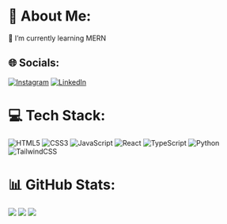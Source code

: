 # 💫 About Me:
🌱 I’m currently learning MERN

## 🌐 Socials:
[![Instagram](https://img.shields.io/badge/Instagram-%23E4405F.svg?logo=Instagram&logoColor=white)](https://instagram.com/itp.manis) 
[![LinkedIn](https://img.shields.io/badge/LinkedIn-%230077B5.svg?logo=linkedin&logoColor=white)](https://www.linkedin.com/in/itpmanis/) 

# 💻 Tech Stack:
![HTML5](https://img.shields.io/badge/html5-%23E34F26.svg?style=flat-square&logo=html5&logoColor=white)
![CSS3](https://img.shields.io/badge/css3-%231572B6.svg?style=flat-square&logo=css3&logoColor=white)
![JavaScript](https://img.shields.io/badge/javascript-%23323330.svg?style=flat-square&logo=javascript&logoColor=%23F7DF1E)
![React](https://img.shields.io/badge/react-%2320232a.svg?style=for-the-badge&logo=react&logoColor=%2361DAFB)
![TypeScript](https://img.shields.io/badge/typescript-%23007ACC.svg?style=flat-square&logo=typescript&logoColor=white)
![Python](https://img.shields.io/badge/python-3670A0?style=flat-square&logo=python&logoColor=ffdd54)
![TailwindCSS](https://img.shields.io/badge/tailwindcss-%2338B2AC.svg?style=flat-square&logo=tailwind-css&logoColor=white)

# 📊 GitHub Stats:
![](https://github-readme-stats.vercel.app/api?username=itpmanis&theme=onedark&hide_border=false&include_all_commits=true&count_private=true)
![](https://github-readme-streak-stats.herokuapp.com/?user=itpmanis&theme=onedark&hide_border=false)
![](https://github-readme-stats.vercel.app/api/top-langs/?username=itpmanis&theme=onedark&hide_border=false&include_all_commits=true&count_private=true&layout=compact)
